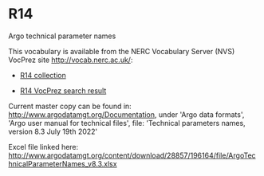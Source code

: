 # R14
Argo technical parameter names

This vocabulary is available from the NERC Vocabulary Server (NVS) VocPrez site http://vocab.nerc.ac.uk/:

* [R14 collection](http://vocab.nerc.ac.uk/collection/R14/current/)

* [R14 VocPrez search result](https://vocab.nerc.ac.uk/search_nvs/R03/)

Current master copy can be found in: http://www.argodatamgt.org/Documentation, under 'Argo data formats', 'Argo user manual for technical files', file: 'Technical parameters names, version 8.3 July 19th 2022'

Excel file linked here: http://www.argodatamgt.org/content/download/28857/196164/file/ArgoTechnicalParameterNames_v8.3.xlsx
